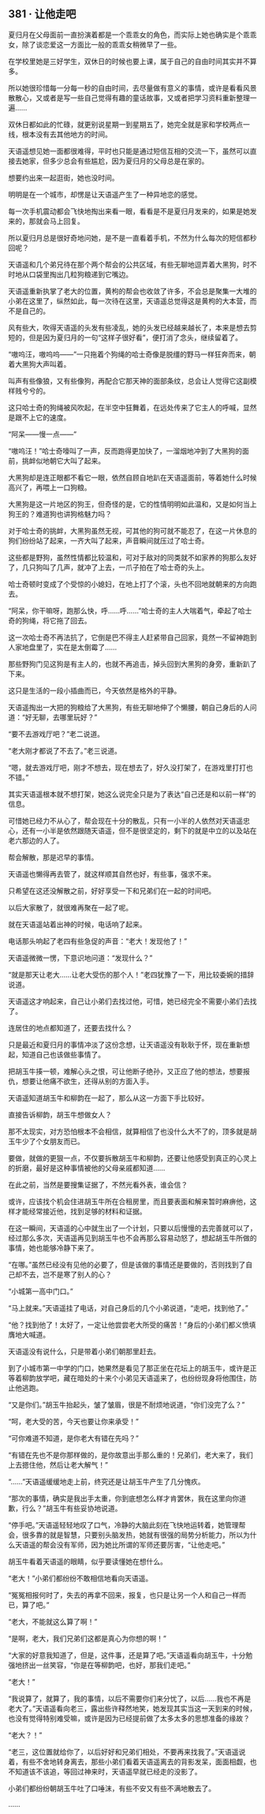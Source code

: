 ## 381 · 让他走吧

夏归月在父母面前一直扮演着都是一个乖乖女的角色，而实际上她也确实是个乖乖女，除了谈恋爱这一方面比一般的乖乖女稍微早了一些。

在学校里她是三好学生，双休日的时候也要上课，属于自己的自由时间其实并不算多。

所以她很珍惜每一分每一秒的自由时间，去尽量做有意义的事情，或许是看看风景散散心，又或者是写一些自己觉得有趣的童话故事，又或者把学习资料重新整理一遍……

双休日都如此的忙碌，就更别说星期一到星期五了，她完全就是家和学校两点一线，根本没有去其他地方的时间。

天语遥想见她一面都很难得，平时也只能是通过短信互相的交流一下，虽然可以直接去她家，但多少总会有些尴尬，因为夏归月的父母总是在家的。

想要约出来一起逛街，她也没时间。

明明是在一个城市，却愣是让天语遥产生了一种异地恋的感觉。

每一次手机震动都会飞快地掏出来看一眼，看看是不是夏归月发来的，如果是她发来的，那就会马上回复。

所以夏归月总是很好奇地问她，是不是一直看着手机，不然为什么每次的短信都秒回呢？

天语遥和几个弟兄待在那个两个帮会的公共区域，有些无聊地逗弄着大黑狗，时不时地从口袋里掏出几粒狗粮递到它嘴边。

天语遥重新执掌了老大的位置，黄枸的帮会也收敛了许多，不会总是聚集一大堆的小弟在这里了，纵然如此，每一次待在这里，天语遥总觉得这是黄枸的大本营，而不是自己的。

风有些大，吹得天语遥的头发有些凌乱，她的头发已经越来越长了，本来是想去剪短的，但是因为夏归月的一句“这样子很好看”，便打消了念头，继续留着了。

“嗷呜汪，嗷呜呜——”一只拖着个狗绳的哈士奇像是脱缰的野马一样狂奔而来，朝着大黑狗大声叫着。

叫声有些像狼，又有些像狗，再配合它那天神的面部条纹，总会让人觉得它这副模样贱兮兮的。

这只哈士奇的狗绳被风吹起，在半空中狂舞着，在远处传来了它主人的呼喊，显然是跟不上它的速度。

“阿呆——慢一点——”

“嗷呜汪！”哈士奇嚎叫了一声，反而跑得更加快了，一溜烟地冲到了大黑狗的面前，挑衅似地朝它大叫了起来。

大黑狗却是连正眼都不看它一眼，依然自顾自地趴在天语遥面前，等着她什么时候高兴了，再喂上一口狗粮。

大黑狗是这一片地区的狗王，但奇怪的是，它的性情明明如此温和，又是如何当上狗王的？难道狗也讲狗格魅力吗？

对于哈士奇的挑衅，大黑狗虽然无视，可其他的狗可就不能忍了，在这一片休息的狗们纷纷站了起来，一齐大叫了起来，声音瞬间就压过了哈士奇。

这些都是野狗，虽然性情都比较温和，可对于敌对的同类就不如家养的狗那么友好了，几只狗叫了几声，就冲了上去，一爪子拍在了哈士奇的头上。

哈士奇顿时变成了个受惊的小媳妇，在地上打了个滚，头也不回地就朝来的方向跑去。

“阿呆，你干嘛呀，跑那么快，呼……呼……”哈士奇的主人大喘着气，牵起了哈士奇的狗绳，将它拖了回去。

这一次哈士奇不再法抗了，它倒是巴不得主人赶紧带自己回家，竟然一不留神跑到人家地盘里了，实在是太倒霉了……

那些野狗门见这狗是有主人的，也就不再追击，掉头回到大黑狗的身旁，重新趴了下来。

这只是生活的一段小插曲而已，今天依然是格外的平静。

天语遥掏出一大把的狗粮给了大黑狗，有些无聊地伸了个懒腰，朝自己身后的人问道：“好无聊，去哪里玩好？”

“要不去游戏厅吧？”老二说道。

“老大刚才都说了不去了。”老三说道。

“嗯，就去游戏厅吧，刚才不想去，现在想去了，好久没打架了，在游戏里打打也不错。”

其实天语遥根本就不想打架，她这么说完全只是为了表达“自己还是和以前一样”的信息。

可惜她已经力不从心了，帮会现在十分的散乱，只有一小半的人依然对天语遥忠心，还有一小半是依然跟随天语遥，但不是很坚定的，剩下的就是中立的以及站在老六那边的人了。

帮会解散，那是迟早的事情。

天语遥也懒得再去管了，就这样顺其自然也好，有些事，强求不来。

只希望在这还没解散之前，好好享受一下和兄弟们在一起的时间吧。

以后大家散了，就很难再聚在一起了呢。

就在天语遥站着出神的时候，电话响了起来。

电话那头响起了老四有些急促的声音：“老大！发现他了！”

天语遥微微一愣，下意识地问道：“发现什么？”

“就是那天让老大……让老大受伤的那个人！”老四犹豫了一下，用比较委婉的措辞说道。

天语遥这才响起来，自己让小弟们去找过他，可惜，她已经完全不需要小弟们去找了。

连居住的地点都知道了，还要去找什么？

只是最近和夏归月的事情冲淡了这份念想，让天语遥没有耿耿于怀，现在重新想起，知道自己也该做些事情了。

把胡玉牛揍一顿，难解心头之恨，可让他断子绝孙，又正应了他的想法，想要报仇，想要让他痛不欲生，还得从别的方面入手。

天语遥知道胡玉牛和柳韵在一起了，那么从这一方面下手比较好。

直接告诉柳韵，胡玉牛想做女人？

那不太现实，对方恐怕根本不会相信，就算相信了也没什么大不了的，顶多就是胡玉牛少了个女朋友而已。

要做，就做的更狠一点，不仅要拆散胡玉牛和柳韵，还要让他感受到真正的心灵上的折磨，最好是这种事情被他的父母亲戚都知道……

在此之前，当然是要搜集证据了，不然光看外表，谁会信？

或许，应该找个机会住进胡玉牛所在合租房里，而且要表面和解来暂时麻痹他，这样才能经常接近他，找到足够的材料和证据。

在这一瞬间，天语遥的心中就生出了一个计划，只要以后慢慢的去完善就可以了，经过那么多次，天语遥再见到胡玉牛也不会再那么容易动怒了，想起胡玉牛所做的事情，她也能够冷静下来了。

“在哪。”虽然已经没有见他的必要了，但是该做的事情还是要做的，否则找到了自己却不去，岂不是寒了别人的心？

“小城第一高中门口。”

“马上就来。”天语遥挂了电话，对自己身后的几个小弟说道，“走吧，找到他了。”

“他？找到他了！太好了，一定让他尝尝老大所受的痛苦！”身后的小弟们都义愤填膺地大喊道。

天语遥没有说什么，只是带着小弟们朝那里赶去。

到了小城市第一中学的门口，她果然是看见了那正坐在花坛上的胡玉牛，或许是正等着柳韵放学吧，藏在暗处的十来个小弟见天语遥来了，也纷纷现身将他围住，防止他逃跑。

“又是你们。”胡玉牛抬起头，皱了皱眉，很是不耐烦地说道，“你们没完了么？”

“呵，老大受的苦，今天也要让你来承受！”

“可你难道不知道，是你老大有错在先吗？”

“有错在先也不是你那样做的，是你故意出手那么重的！兄弟们，老大来了，我们上去摁住他，然后让老大解气！”

“……”天语遥缓缓地走上前，终究还是让胡玉牛产生了几分愧疚。

“那次的事情，确实是我出手太重，你到底想怎么样才肯罢休，我在这里向你道歉，行么？”胡玉牛有些妥协地说道。

“停手吧。”天语遥轻轻地叹了口气，冷静的大脑此刻在飞快地运转着，她管理帮会，很多靠的就是智慧，只要别头脑发热，她就有很强的局势分析能力，所以为什么天语遥的帮会没有军师，因为她比所谓的军师还要厉害，“让他走吧。”

胡玉牛看着天语遥的眼睛，似乎要读懂她在想什么。

“老大！”小弟们都纷纷不敢相信地看向天语遥。

“冤冤相报何时了，失去的再拿不回来，报复，也只是让另一个人和自己一样而已，算了吧。”

“老大，不能就这么算了啊！”

“是啊，老大，我们兄弟们这都是真心为你想的啊！”

“大家的好意我知道了，但是，这件事，还是算了吧。”天语遥看向胡玉牛，十分勉强地挤出一丝笑容，“你是在等柳韵吧，也好，那我们走吧。”

“老大！”

“我说算了，就算了，我的事情，以后不需要你们来分忧了，以后……我也不再是老大了。”天语遥看向老三，露出些许释然地笑，她发现其实当这一天到来的时候，也没有觉得特别难受嘛，或许是因为已经提前做了太多太多的思想准备的缘故？

“老大？！”

“老三，这位置就给你了，以后好好和兄弟们相处，不要再来找我了。”天语遥说着，有些不舍地转身离去，那些小弟们看着天语遥离去的背影发呆，面面相觑，也不知道该不该追，等回过神来时，天语遥早就已经走的没影了。

小弟们都纷纷朝胡玉牛吐了口唾沫，有些不安又有些不满地散去了。

……
